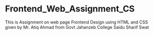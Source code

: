 # Frontend_Web_Assignment_CS
This is Assignment on web page Frontend Design using HTML and CSS given by Mr. Atiq Ahmad from Govt Jahanzeb College Saidu Sharif Swat 
